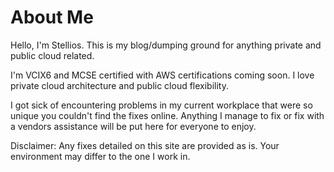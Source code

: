 # About Me

Hello, I'm Stellios. This is my blog/dumping ground for anything private and public cloud related.

I'm VCIX6 and MCSE certified with AWS certifications coming soon. I love private cloud architecture and public cloud flexibility.

I got sick of encountering problems in my current workplace that were so unique you couldn't find the fixes online. Anything I manage to fix or fix with a vendors assistance will be put here for everyone to enjoy.

Disclaimer: Any fixes detailed on this site are provided as is. Your environment may differ to the one I work in.